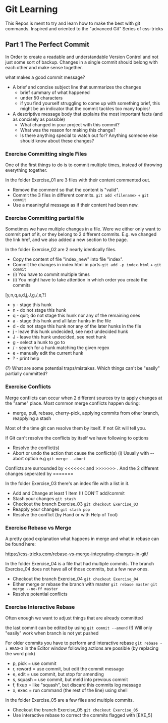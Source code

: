 # Git Learning

This Repos is ment to try and learn how to make the best with git commands.
Inspired and oriented to the "advanced Git" Series of css-tricks

## Part 1 The Perfect Commit

In Order to create a readable and understandable Version Control and not just some sort of backup.
Changes in a single commit should belong with each other and make sense together.

what makes a good commit message?
 - A brief and concise subject line that summarizes the changes
   - brief summary of what happened
   - under 50 characters
   - if you find yourself struggling to come up with something brief, this might be an indicator that the commit tackles too many topics!
 - A descriptive message body that explains the most important facts (and as concisely as possible)
   - What changed in your project with this commit?
   - What was the reason for making this change?
   - Is there anything special to watch out for? Anything someone else should know about these changes?

### Exercise Committing single Files
One of the first things to do is to commit multiple times, instead of throwing everything together.

In the folder Exercise_01 are 3 files with their content commented out.
- Remove the comment so that the content is "valid".
- Commit the 3 files in different commits. ``git add <filename>`` + ``git commit``
- Use a meaningful message as if their content had been new.

### Exercise Committing partial file
Sometimes we have multiple changes in a file. Were we either only want to commit part of it,
or they belong to 2 different commits. E.g. we changed the link href, and we also added a new section to the page.

In the folder Exercise_02 are 2 nearly identically files.
- Copy the content of file "index_new" into file "index".
- Commit the changes in index.html in parts ``git add -p index.html`` + ``git commit``
- (i) You have to commit multiple times
- (i) You might have to take attention in which order you create the commits

[y,n,q,a,d,j,J,g,/,e,?]
-  y - stage this hunk
-  n - do not stage this hunk
-  q - quit; do not stage this hunk nor any of the remaining ones
-  a - stage this hunk and all later hunks in the file
-  d - do not stage this hunk nor any of the later hunks in the file
-  j - leave this hunk undecided, see next undecided hunk
-  J - leave this hunk undecided, see next hunk
-  g - select a hunk to go to
-  / - search for a hunk matching the given regex
-  e - manually edit the current hunk
-  ? - print help

(?) What are some potential traps/mistakes. Which things can't be "easily" partially committed?

### Exercise Conflicts
Merge conflicts can occur when 2 different sources try to apply changes at the "same" place.
Most common merge conflicts happen during:
- merge, pull, rebase, cherry-pick, applying commits from other branch, reapplying a stash

Most of the time git can resolve them by itself. If not Git will tell you.

If Git can't resolve the conflicts by itself we have following to options
- Resolve the conflict(s)
- Abort or undo the action that cause the conflict(s) (i) Usually with --abort option e.g ``git merge --abort``

Conflicts are surrounded by <<<<<<< and >>>>>>> . 
And the 2 different changes seperated by =======


In the folder Exercise_03 there's an index file with a list in it.
- Add and Change at least 1 Item (!) DON'T add/commit
- Stash your changes ``git stash``
- Checkout the branch Exercise_03 ``git checkout Exercise_03``
- Reapply your changes ``git stash pop``
- Resolve the conflict (by Hand or with Help of Tool)

### Exercise Rebase vs Merge
A pretty good explanation what happens in merge and what in rebase can be found here:

https://css-tricks.com/rebase-vs-merge-integrating-changes-in-git/

In the folder Exercise_04 is a file that had multiple commits.
The branch Exercise_04 does not have all of those commits, but a few new ones.

- Checkout the branch Exercise_04 ``git checkout Exercise_04``
- Either merge or rebase the branch with master ``git rebase master`` ``git merge --no-ff master``
- Resolve potential conflicts

### Exercise Interactive Rebase
Often enough we want to adjust things that are already committed

the last commit can be edited by using ``git commit --amend``
(!) Will only "easily" work when branch is not yet pushed

For older commits you have to perform and interactive rebase ``git rebase -i HEAD~3``
in the Editor window following actions are possible (by replacing the word pick)
-  p, pick = use commit
-  r, reword = use commit, but edit the commit message
-  e, edit = use commit, but stop for amending
-  s, squash = use commit, but meld into previous commit
-  f, fixup = like "squash", but discard this commits log message
-  x, exec = run command (the rest of the line) using shell

In the folder Exercise_05 are a few files and multiple commits.
- Checkout the branch Exercise_05 ``git checkout Exercise_05``
- Use interactive rebase to correct the commits flagged with [EXE_5]